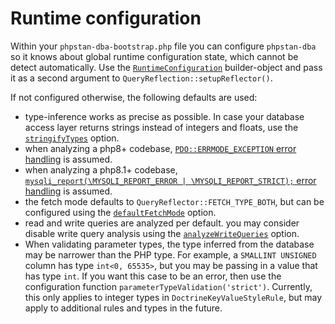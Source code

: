 # Runtime configuration

Within your `phpstan-dba-bootstrap.php` file you can configure `phpstan-dba` so it knows about global runtime configuration state, which cannot be detect automatically.
Use the [`RuntimeConfiguration`](https://github.com/staabm/phpstan-dba/tree/main/src/QueryReflection/RuntimeConfiguration.php) builder-object and pass it as a second argument to `QueryReflection::setupReflector()`.

If not configured otherwise, the following defaults are used:
- type-inference works as precise as possible. In case your database access layer returns strings instead of integers and floats, use the [`stringifyTypes`](https://github.com/staabm/phpstan-dba/tree/main/src/QueryReflection/RuntimeConfiguration.php) option.
- when analyzing a php8+ codebase, [`PDO::ERRMODE_EXCEPTION` error handling](https://www.php.net/manual/en/pdo.error-handling.php) is assumed.
- when analyzing a php8.1+ codebase, [`mysqli_report(\MYSQLI_REPORT_ERROR | \MYSQLI_REPORT_STRICT);` error handling](https://www.php.net/mysqli_report) is assumed.
- the fetch mode defaults to `QueryReflector::FETCH_TYPE_BOTH`, but can be configured using the [`defaultFetchMode`](https://github.com/staabm/phpstan-dba/tree/main/src/QueryReflection/RuntimeConfiguration.php) option.
- read and write queries are analyzed per default. you may consider disable write query analysis using the [`analyzeWriteQueries`](https://github.com/staabm/phpstan-dba/tree/main/src/QueryReflection/RuntimeConfiguration.php) option.
- When validating parameter types, the type inferred from the database may be narrower than the PHP type.
  For example, a `SMALLINT UNSIGNED` column has type `int<0, 65535>`, but you may be passing in a value that has type `int`.
  If you want this case to be an error, then use the configuration function `parameterTypeValidation('strict')`.
  Currently, this only applies to integer types in `DoctrineKeyValueStyleRule`, but may apply to additional rules and types in the future.
